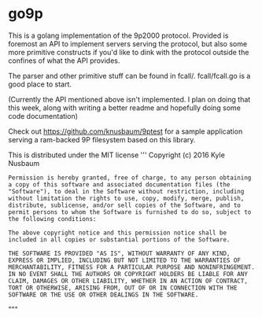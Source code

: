 # go9p
This is a golang implementation of the 9p2000 protocol.
Provided is foremost an API to implement servers serving the protocol, but also some more primitive constructs if you'd like to dink with the protocol outside the confines of what the API provides.

The parser and other primitive stuff can be found in fcall/. fcall/fcall.go is a good place to start.

(Currently the API mentioned above isn't implemented. I plan on doing that this week, along with writing a better readme and hopefully doing some code documentation)


Check out https://github.com/knusbaum/9ptest for a sample application serving a ram-backed 9P filesystem based on this library.

This is distributed under the MIT license
'''
    Copyright (c) 2016 Kyle Nusbaum


    Permission is hereby granted, free of charge, to any person obtaining a copy of this software and associated documentation files (the "Software"), to deal in the Software without restriction, including without limitation the rights to use, copy, modify, merge, publish, distribute, sublicense, and/or sell copies of the Software, and to permit persons to whom the Software is furnished to do so, subject to the following conditions:

    The above copyright notice and this permission notice shall be included in all copies or substantial portions of the Software.

    THE SOFTWARE IS PROVIDED "AS IS", WITHOUT WARRANTY OF ANY KIND, EXPRESS OR IMPLIED, INCLUDING BUT NOT LIMITED TO THE WARRANTIES OF MERCHANTABILITY, FITNESS FOR A PARTICULAR PURPOSE AND NONINFRINGEMENT. IN NO EVENT SHALL THE AUTHORS OR COPYRIGHT HOLDERS BE LIABLE FOR ANY CLAIM, DAMAGES OR OTHER LIABILITY, WHETHER IN AN ACTION OF CONTRACT, TORT OR OTHERWISE, ARISING FROM, OUT OF OR IN CONNECTION WITH THE SOFTWARE OR THE USE OR OTHER DEALINGS IN THE SOFTWARE.

"""